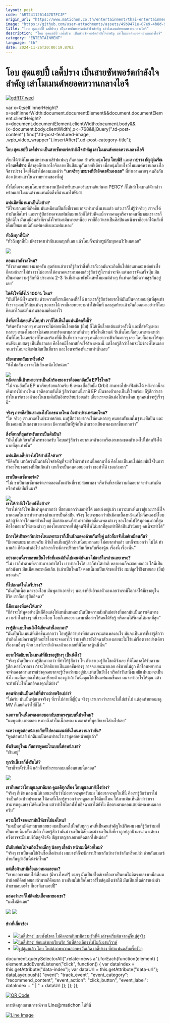 ```yaml
---
layout: post
code: "ART2411261447D7FCJP"
origin_url: "https://www.matichon.co.th/entertainment/thai-entertainment/news_4921844"
image: "https://github.com/user-attachments/assets/49b9471e-07e9-4b8d-93e8-384a2b9b7a47"
title: "โอบ สุดแฮปปี้ เลดี้ปราง เป็นสายซัพพอร์ตกำลังใจสำคัญ เล่าโมเมนต์หยอดหวานกลางไอจี"
description: "โอบ สุดแฮปปี้ เลดี้ปราง เป็นสายซัพพอร์ตกำลังใจสำคัญ เล่าโมเมนต์หยอดหวานกลางไอจี"
category: "ENTERTAINMENT"
language: "th"
date: 2024-11-26T20:00:19.870Z
---
```


# โอบ สุดแฮปปี้ เลดี้ปราง เป็นสายซัพพอร์ตกำลังใจสำคัญ เล่าโมเมนต์หยอดหวานกลางไอจี

[![](https://www.matichon.co.th/wp-content/uploads/2024/11/gdff17-wed.jpg "gdff17 wed")](https://www.matichon.co.th/wp-content/uploads/2024/11/gdff17-wed.jpg)

var x=0;self.innerHeight?x=self.innerWidth:document.documentElement&&document.documentElement.clientHeight?x=document.documentElement.clientWidth:document.body&&(x=document.body.clientWidth),x<=768&&jQuery(".td-post-content").find(".td-post-featured-image, .wpb\_video\_wrapper").insertAfter(".ud-post-category-title");

**โอบ สุดแฮปปี้ เลดี้ปราง เป็นสายซัพพอร์ตกำลังใจสำคัญ เล่าโมเมนต์หยอดหวานกลางไอจี**

เรียกได้ว่ามีโมเมนต์หวานมาเสิร์ฟแฟนๆ กันตลอด สำหรับหนุ่ม**โอบ โอบนิธิ** และสาว**ปราง กัญญ์ณรัณ** หรือ**เลดี้ปราง** ที่ล่าสุดก็ทำเอาไอจีกลายเป็นสีชมพูกันเลยทีเดียว เมื่อหนุ่มโอบโชว์โมเมนต์หวานกลางไอจีสาวปราง โดยได้เข้าไปคอมเมนต์ว่า **“เอาจริงๆ นะบางทียังอิจฉาตัวเองเลย”** ที่ทำเอาหลายๆ คนถึงกับต้องเข้ามาแซวในความหวานของทั้งคู่

ทั้งนี้เมื่อเจอหนุ่มโอบมาร่วมงานเปิดตัวพรีเซนเตอร์แบรนด์แว่นตา PERCY ก็ได้เล่าโมเมนต์ดังกล่าว พร้อมเล่าโมเมนต์งานแฟนมีตติ้งที่ผ่านมาให้ฟังว่า

**แฟนมีตที่ผ่านมาเป็นไงบ้าง?**  
“ดีใจมากเลยที่เกิดขึ้น มันเหมือนเป็นสิ่งที่เราอยากจะทำมาตั้งนานแล้ว แล้วเราก็ไม่รู้ว่าจริงๆ เราจะได้ทำมันเมื่อไหร่ และเรารู้สึกว่าพอจบแฟนมีตมาแล้วก็ได้รับฟีดแบ็กจากคนดูหรือจากคนที่มาชมเรา เราก็รู้สึกดีใจ มันเหมือนสิ่งที่เราตั้งใจทำมามันหายเหนื่อย เราก็ถือว่าเราเป็นศิลปินคนนึงเราก็อยากได้พลังที่เต็มเปี่ยมแบบนี้กับแฟนคลับและแฟนเพลง”

**ทั่วถึงทุกที่นั่ง?**  
“ทั่วถึงทุกที่นั่ง บัตรราคาเท่ากันหมดทุกที่เลย แล้วโอบก็จะถ่ายรูปกับทุกคน1:1หมดเลย”

![](https://www.matichon.co.th/wp-content/uploads/2024/11/151272_0.jpg)

**ตอนแรกกังวลไหม?**  
“กังวลหลายอย่างมากครับ สุดท้ายแล้วเราก็รู้สึกว่าสิ่งที่เรากังวลมันจะเกิดขึ้นไปก่อนแหละ แต่อย่างไรก็ตามถ้าเราไม่ทำ เราไม่อยากให้อนาคตเรามามองแล้วรู้สึกว่ารู้งี้เราน่าจะจัด แต่พอเราจัดเสร็จปุ๊บ มันเป็นมวลความรู้สึกที่ดี ประมาณ 2-3 วันที่ผ่านมายังนั่งเสพโมเมนต์ต่างๆ ที่แฟนคลับมีความสุขกันอยู่เลย”

**ได้ดั่งใจที่ตั้งไว้ 100% ไหม?**  
“มันก็ได้ดั่งใจนะครับ ด้วยความที่เราเลือกลงที่ลิโด้ และเราก็รู้สึกว่าอยากให้มันเป็นความอบอุ่นที่สุดเท่าที่เราจะมอบให้กับแฟนๆ ของเราได้ เราก็เลยพยายามทำให้เต็มที่ และสุดท้ายแล้วมันก็ออกมาอย่างที่โอบคิดเอาไว้และทีมงานของผมคิดเอาไว้

**สิ่งที่เราไม่เคยเห็นโอบทำ เราก็ได้เห็นในแฟนมีตครั้งนี้?**  
“เต้นครับ หลายๆ คนอาจจะไม่ค่อยเห็นโอบเต้น (ยิ้ม) ก็ได้เห็นโอบเต้นแล้วครั้งนี้ และที่สำคัญเพลงหลายๆ เพลงโอบอาจไม่เคยเอามาร้องตามสถานที่ต่างๆ หรือในอีเวนต์ วันนั้นโอบก็เลยเอาเพลงเหล่านั้นที่โอบไม่เคยร้องที่ไหนมาร้องที่นี่เป็นที่แรก หลายๆ คนก็อยากจะฟังกันมากๆ เลย โอบก็เอามาให้ทุกคนฟังแบบสดๆ เป็นที่แรกเลย คือโอบมีโอกาสที่จะได้ร้องเพลงนี้ แต่โอบรู้สึกว่าโอบจะไม่ร้องที่ไหนเลย จนกว่าโอบจะมีแฟนมีตเป็นที่แรก และโอบจะร้องที่แรกเท่านั้นเลย”

**เสียงหายกลับมาหรือยัง?**  
“ยังไม่กลับ อาจจะใช้เสียงหนักไปหน่อย”

![](https://www.matichon.co.th/wp-content/uploads/2024/11/151273_0.jpg)  
**หลังจากนี้เป้าหมายการเป็นนักร้องของเราคือออกอัลบั้ม EPใช่ไหม?**  
“ใช่ รวมอัลบั้ม EP มาเรียบร้อยแล้วครับ 6 เพลง ชื่ออัลบั้ม Orbit สามารถไปหาฟังกันได้ หลังจากนี้จะเดินทางไปทางไหน รอติดตามกันได้ รู้สึกว่าตอนนี้เรามี EP เป็นของตัวเองเป็นที่เรียบร้อย ก็รู้สึกว่าเราทำในพาร์ตของตัวเองในนามศิลปินอิสระเรียบร้อยแล้ว เดี๋ยวเราจะเดินต่อไปทางไหน ทุกคนน่าจะรู้เร็วๆ นี้”

**จริงๆ ภาพศิลปินเรามองไปไกลขนาดไหน ถึงต่างประเทศเลยไหม?**  
“โห จริงๆ เราเอาแค่ในประเทศก่อน ผมรู้สึกว่าอยากจะให้คนหลายๆ คนยอมรับผมในฐานะศิลปิน และชื่นชอบผมในผลงานของเพลง มีความเป็นที่รู้จักในด้านของเสียงเพลงมากขึ้นมากกว่า”

**สิ่งที่ยากที่สุดสำหรับการเป็นศิลปิน?**  
“มันไม่ได้เกี่ยวกับใครหรอกครับ โอบแค่รู้สึกว่า อยากเอาตัวเองหรือเอาเพลงของตัวเองไปให้คนฟังได้มากที่สุดเท่านั้น”

**แฟนมีตเลดี้ปรางไปให้กำลังใจด้วย?**  
“ก็ดีครับ เขาถือว่าเป็นกำลังใจสำคัญที่จะทำให้เราทำงานนี้ออกมาได้ คือโอบเป็นคนไม่ค่อยมั่นใจในการทำอะไรบางอย่างที่มันเกินตัว เขาก็จะเป็นคนคอยบอกว่า เธอทำได้ เธอเก่งมาก”

**เขาเป็นคนซัพพอร์ต?**  
“ใช่เ ขาเป็นคนซัพพอร์ตเราตลอดตั้งแต่วันที่เราปล่อยเพลง หรือวันที่เรามีความคิดอยากจะทำแฟนมีต หรือทำอัลบั้มขึ้นมา?

![](https://www.matichon.co.th/wp-content/uploads/2024/11/151307_0-e1732631726706.jpg)  
**เขาให้กำลังใจโอบยังไงบ้าง?**  
“เขาให้กำลังใจเป็นคำพูดมากกว่า ที่ชอบบอกว่าเธอทำได้ เธอเก่งอยู่แล้ว เพราะเขาเห็นเราสู้และเราตั้งใจมาตลอดในการทำงานทางด้านการเป็นศิลปิน จริงๆ โอบจะบอกว่ามันมีคนเบื้องหลังแค่ไม่กี่คนเองมีโอบแล้วผู้จัดการโอบแค่ส่วนใหญ่ มีแค่สองคนที่สามารถขับเคลื่อนเพลงต่างๆ ของโอบไปให้ทุกคนมากที่สุด คือโอบอยากให้เพลงต่างๆ ของโอบกระจายไปสู่คนฟังให้ได้มากที่สุดเท่าที่ศิลปินตัวน้อยๆ คนนี้จะทำได้”

**มีการได้ปรึกษากับปรางไหมเพราะเราก็เป็นนักแสดงด้วยกันทั้งคู่ แล้วก็มาจับไมค์เหมือนกัน?**  
“มีเยอะแยะมากมายครับ มีวันไหนที่ผมรู้สึกว่าเหนื่อยมากเลย ไม่อยากทำแล้ว เขาก็จะบอกว่า ไม่ได้ ทำมาแล้ว ก็ต้องทำต่อไป แล้วเราก็จะมีการปรึกษากันเกี่ยวกับเรื่องนู้น เรื่องนี้ เรื่องนั้น”

**อย่างตอนนี้เรากลายเป็นไวรัลที่เมนต์กันไปเมนต์กันมา ไม่แคร์ใครอ่านเลยเหรอ?**  
“ไม่ เราก็ทำตามที่เราสามารถทำได้ไง เราทำอะไรได้ เราก็ทำได้ปกติ หลายคนก็จะชอบบอกว่า ไอ้นี่เป็นแก้วมังกร มันเม็ดเยอะเหลือเกิน (แล้วเป็นไหม?) ตอนนี้ผมเป็นเจ้าของไร่ขิง ผมปลูกไร่ขิงขายเลย (ยิ้ม) แซวเล่น”

**ที่ไปเมนต์ในไอจีปราง?**  
“มันเป็นเนื้อเพลงของโอบ มันพูดว่าเอาจริงๆ นะบางทียังอิจฉาตัวเองเลยว่าเรามีโอกาสได้มีเขาอยู่ในชีวิต เราก็เลยรู้สึกอิจฉา”

**นี่คือเพลงที่แต่งให้เขา?**  
“ก็ถ้าจะให้พูดอย่างนั้นก็คือแต่งให้เขานั่นแหละ มันเป็นความสัมพันธ์อย่างที่บอกมันเป็นการเดินทางความรักในช่วงๆ หนึ่งของโอบ โอบก็เลยอยากเอามาสื่อสารให้คนได้รับรู้ หรือคนได้รีเลตได้มากที่สุด”

**เรารู้สึกแบบไหนถึงได้เขียนคำนี้ออกมา?**  
“มันเป็นโมเมนต์ที่เกิดขึ้นมากกว่า โอบรู้สึกว่าบางทีก่อนเราจะแต่งเพลงอะไร มันจะเป็นการที่เรารู้สึกว่าถ้าเกิดโอบมีความรู้สึกอะไรโอบจะจดเอาไว้ ว่าบางทีเรายังอิจฉาตัวเองเลยนะไม่ใช่แค่เรื่องเขาอย่างเดียว เรื่องคนอื่นๆ ด้วย บางทีเรายังอิจฉาตัวเองเลยที่มีโอกาสนู้นนี่นั่น”

**อยากให้อธิบายโมเมนต์ที่มีเขาอยู่ข้างๆ เป็นยังไง?**  
“จริงๆ มันเป็นความรู้สึกมากกว่า ที่ทำให้รู้สึกว่า โห ตัวเราเองรู้สึกโชคดีจังเลย ที่มีโอกาสได้รับความรู้สึกเหล่านี้จากเขา ถ้าจะให้อธิบายเป็นแอคชั่นต่างๆ อาจจะเยอะมากเลย อธิบายไม่ถูก คือโอบพยายามจะจำลองสถานการณ์ว่าคุณอยากจะรู้เรื่องว่าผมอยู่กับแฟนเป็นยังไง หรือถ้าวันหนึ่งผมมีแฟนผมจะเป็นยังไง ผมก็เลยลองให้คุณเปรียบตัวเองดูว่าถ้าวันนึงคุณได้เป็นแฟนผมขึ้นมา ผมจะทำอะไรให้คุณ แล้วจะทำยังไงให้โลกอิจฉาคุณได้บ้าง”

**ตอนท้ายมันเป็นคลิปที่ปรางถ่ายหรือเปล่า?**  
“ใช่ครับ มันเป็นฟุตเทจจริงๆ ที่เราไปถ่ายที่ญี่ปุ่น จริงๆ เราเกรงว่าเราจะไม่ใส่เข้าไป แต่สุดท้ายพอมาดู MV ก็เลยคิดว่าใส่ก็ได้ ”

**นอกจากในเนื้อเพลงเคยบอกกับเขาตรงๆแบบนี้บ้างไหม?**  
“ผมพูดกับเขาตลอด หมายถึงคำในเนื้อเพลง ผมเอาคำที่พูดกับเขาใส่ลงไปเลย”

**ระหว่างพูดต่อหน้าเขากับที่ไปคอมเมนต์อันไหนหวานกว่ากัน?**  
“พูดต่อหน้าสิ ปกติผมเป็นคนทำอะไรเราพูดต่อหน้าอยู่แล้ว”

**ยังเขินอยู่ไหม กับการพูดอะไรแบบนี้ต่อหน้าเขา?**  
“เขินอยู่”

**ทุกวันนี้เขาก็ตั้งรับได้?**  
“เขาก็จะตั้งรับได้ แล้วก็จะหัวเราะกลบเกลื่อนแบบนี้ตลอด”

![](https://www.matichon.co.th/wp-content/uploads/2024/11/151271_0-e1732631789847.jpg)

**เขาก็บอกว่าโอบดูแลเขาดีมาก ดูแลดีทุกเรื่อง โอบดูแลเขายังไงบ้าง?**  
“จริงๆ ก็เข้าเพลงผมได้เลยนะครับว่าไม่อยากจะคุยครับผม ไม่อยากจะคุยในที่นี้ คือเรารู้สึกว่าเราไม่จำเป็นต้องป่าวประกาศ ให้คนทั้งโลกรู้หรอกว่าเราดูแลเขาได้ดีแค่ไหน ให้ภาพมันเห็นดีกว่าว่าเราสามารถดูแลเขาได้ดีแค่ไหน แล้วทำให้โลกทั้งใบอิจฉาเขาได้ยังไง คือตรงตามคอนเซปต์เพลงหมดเลยครับ”

**ความใส่ใจของเรามันให้เขาไปแค่ไหน?**  
“ผมเป็นคนมีดีเทลมากเลยนะ ผมเป็นคนใส่ใจกับทุกๆ คนที่เป็นคนสำคัญในชีวิตผม ผมก็รู้สึกว่าผมก็เป็นแบบนี้มาตั้งแต่เด็ก ก็เลยรู้สึกว่ามันน่าจะเป็นนิสัยและน่าจะเป็นสิ่งที่เราถูกปลูกฝังมานาน แต่บางครั้งอาจจะมีแบบชีวิตดูจริงจัง สัญชาตญาณอยากติดตลกไปหน่อย”

**มันยิบย่อยไปจนถึงเรื่องเล็กๆ น้อยๆ เสื้อผ้า หน้าผมนี้ด้วยไหม?**  
“จริงๆ เขาเป็นคนใช้เงินซื้อเสื้อผ้าเก่ง ผมบางทีก็จะมีการปรึกษากันบ้างว่าเข้ากันหรือเปล่า ช่วยกันแมตซ์ ช่วยกันดูว่าอันนี้น่ารักไหม”

**แต่เสื้อผ้าเขามีเสื้อแมวหมดเลยนะ?**  
“เขาบอกเขาชอบใส่เสื้อหมา (มีหวงไหม?) เฉยๆ มันเป็นสไตล์เขาคือเขาเป็นคนไม่มีตรงกลางเหมือนผม ถ้าน้อยก็คือน้อยเลยถ้ามากก็คือมาก บางทีผมใส่เสื้อโอเวอร์ไซส์คุมถึงเข่าก็มี มันเป็นสไตล์การแต่งตัว ถ้าเขาชอบอะไร ก็เอาที่เขาแฮปปี้”

**แสดงว่าเราก็ไม่ติดกับเสื้อหมาของเขา?**  
“ผมไม่ติดเลย”

![](https://www.matichon.co.th/wp-content/uploads/2024/11/151274_0.jpg) ![](https://www.matichon.co.th/wp-content/uploads/2024/11/151308_0.jpg)

#### ข่าวที่เกี่ยวข้อง

*   [![](https://www.matichon.co.th/wp-content/uploads/2024/10/40B47EBB-0565-4909-B655-2344F6BF1479.jpeg)‘เลดี้ปราง’ เผยทั้งน้ำตา ไม่คิดจะกลับมามีความรักที่ดี เล่าจุดเริ่มต้นจากคู่จิ้นสู่คู่จริง](https://www.matichon.co.th/entertainment/news_4838679)
*   [![](https://www.matichon.co.th/wp-content/uploads/2024/06/2323.jpg)‘เลดี้ปราง’ ย้อนเล่าบทเรียนรัก วันที่ต้องเลิกราไปไม่ถึงงานวิวาห์](https://www.matichon.co.th/entertainment/news_4656270)
*   [![](https://www.matichon.co.th/wp-content/uploads/2024/04/A9DDE0AD-AD2F-42FD-B67B-EE0D07B5AA83.jpeg)รูปคู่มาแล้ว โอบ โพสต์ภาพหวานอวยพรวันเกิด เลดี้ปราง ที่ทำแฟนคลับกรี๊ดรัวๆ](https://www.matichon.co.th/entertainment/news_4511093)

document.querySelectorAll(".relate-news a").forEach(function(element) { element.addEventListener("click", function() { var dataIndex = this.getAttribute("data-index"); var dataUrl = this.getAttribute("data-url"); dataLayer.push({ "event": "track\_event", "event\_category": "recommend\_content", "event\_action": "click\_button", "event\_label": dataIndex + " | " + dataUrl }); }); });

[![QR Code](https://www.matichon.co.th/wp-content/uploads/2023/07/wob1371z.jpg)](https://lin.ee/ht0nDxX)

เกาะติดทุกสถานการณ์จาก Line@matichon ได้ที่นี่

[![Line Image](https://www.matichon.co.th/wp-content/uploads/2023/07/th.png)](https://lin.ee/ht0nDxX)
